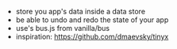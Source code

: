 
- store you app's data inside a data store
- be able to undo and redo the state of your app
- use's bus.js from vanilla/bus
- inspiration: https://github.com/dmaevsky/tinyx